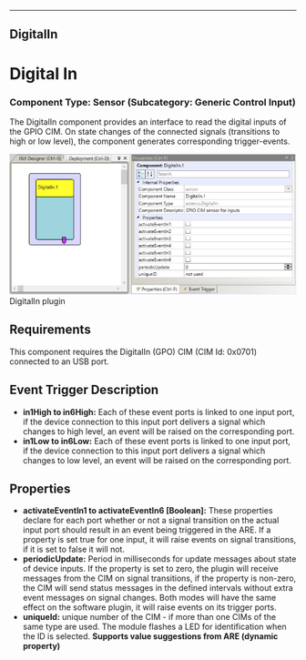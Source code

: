   
---
DigitalIn
---

# Digital In

### Component Type: Sensor (Subcategory: Generic Control Input)

The DigitalIn component provides an interface to read the digital inputs of the GPIO CIM. On state changes of the connected signals (transitions to high or low level), the component generates corresponding trigger-events.

![Screenshot: DigitalIn plugin](img/DigitalIn.jpg "Screenshot: DigitalIn plugin")  
DigitalIn plugin

## Requirements

This component requires the DigitalIn (GPO) CIM (CIM Id: 0x0701) connected to an USB port.

## Event Trigger Description

*   **in1High to in6High:** Each of these event ports is linked to one input port, if the device connection to this input port delivers a signal which changes to high level, an event will be raised on the corresponding port.
*   **in1Low to in6Low:** Each of these event ports is linked to one input port, if the device connection to this input port delivers a signal which changes to low level, an event will be raised on the corresponding port.

## Properties

*   **activateEventIn1 to activateEventIn6 \[Boolean\]:** These properties declare for each port whether or not a signal transition on the actual input port should result in an event being triggered in the ARE. If a property is set true for one input, it will raise events on signal transitions, if it is set to false it will not.
*   **periodicUpdate:** Period in milliseconds for update messages about state of device inputs. If the property is set to zero, the plugin will receive messages from the CIM on signal transitions, if the property is non-zero, the CIM will send status messages in the defined intervals without extra event messages on signal changes. Both modes will have the same effect on the software plugin, it will raise events on its trigger ports.
*   **uniqueId:** unique number of the CIM - if more than one CIMs of the same type are used. The module flashes a LED for identification when the ID is selected. **Supports value suggestions from ARE (dynamic property)**